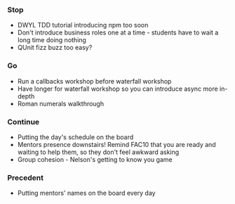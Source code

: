 ### Stop
+ DWYL TDD tutorial introducing npm too soon
+ Don't introduce business roles one at a time - students have to wait a long time doing nothing
+ QUnit fizz buzz too easy?

### Go
+ Run a callbacks workshop before waterfall workshop
+ Have longer for waterfall workshop so you can introduce async more in-depth
+ Roman numerals walkthrough

### Continue
+ Putting the day's schedule on the board
+ Mentors presence downstairs! Remind FAC10 that you are ready and waiting to help them, so they don't feel awkward asking
+ Group cohesion - Nelson's getting to know you game

### Precedent
+ Putting mentors' names on the board every day
